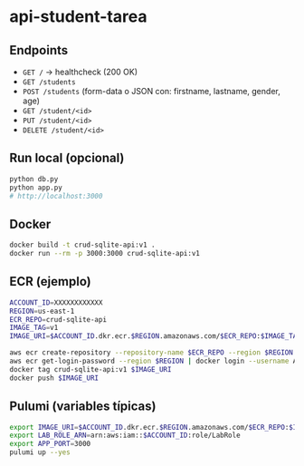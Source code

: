 # api-student-tarea

## Endpoints
- `GET /` → healthcheck (200 OK)
- `GET /students`
- `POST /students` (form-data o JSON con: firstname, lastname, gender, age)
- `GET /student/<id>`
- `PUT /student/<id>`
- `DELETE /student/<id>`

## Run local (opcional)
```bash
python db.py
python app.py
# http://localhost:3000
```

## Docker
```bash
docker build -t crud-sqlite-api:v1 .
docker run --rm -p 3000:3000 crud-sqlite-api:v1
```

## ECR (ejemplo)
```bash
ACCOUNT_ID=XXXXXXXXXXXX
REGION=us-east-1
ECR_REPO=crud-sqlite-api
IMAGE_TAG=v1
IMAGE_URI=$ACCOUNT_ID.dkr.ecr.$REGION.amazonaws.com/$ECR_REPO:$IMAGE_TAG

aws ecr create-repository --repository-name $ECR_REPO --region $REGION || true
aws ecr get-login-password --region $REGION | docker login --username AWS --password-stdin $ACCOUNT_ID.dkr.ecr.$REGION.amazonaws.com
docker tag crud-sqlite-api:v1 $IMAGE_URI
docker push $IMAGE_URI
```

## Pulumi (variables típicas)
```bash
export IMAGE_URI=$ACCOUNT_ID.dkr.ecr.$REGION.amazonaws.com/$ECR_REPO:$IMAGE_TAG
export LAB_ROLE_ARN=arn:aws:iam::$ACCOUNT_ID:role/LabRole
export APP_PORT=3000
pulumi up --yes
```
